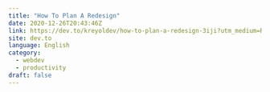 ```yaml
---
title: "How To Plan A Redesign"
date: 2020-12-26T20:43:46Z
link: https://dev.to/kreyoldev/how-to-plan-a-redesign-3iji?utm_medium=RSS&utm_source=news.12bit.vn
site: dev.to
language: English
category:
  - webdev
  - productivity
draft: false
---
```

